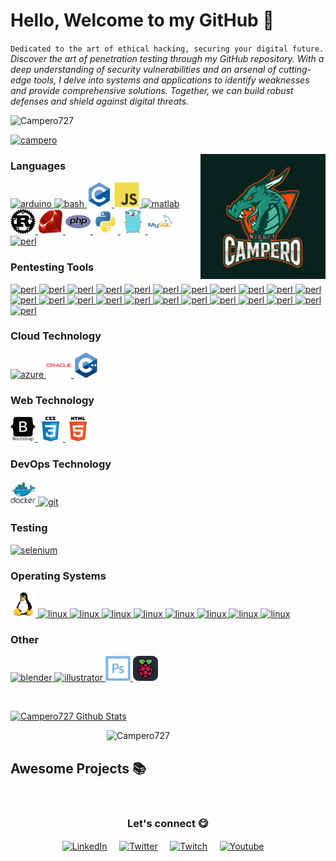 # Hello, Welcome to my GitHub 👋


`Dedicated to the art of ethical hacking, securing your digital future.`<br><em> Discover the art of penetration testing through my GitHub repository. With a deep understanding of security vulnerabilities and an arsenal of cutting-edge tools, I delve into systems and applications to identify weaknesses and provide comprehensive solutions. Together, we can build robust defenses and shield against digital threats.</em>


<p align="left"> <img src="https://komarev.com/ghpvc/?username=Campero727&label=Profile%20views&color=0e75b6&style=flat" alt="Campero727" /> </p>

<p align="left"> <a href="https://github.com/ryo-ma/github-profile-trophy"><img src="https://github-profile-trophy.vercel.app/?username=Campero727" alt="campero" /></a> </p>



<a href="">
<img align="right" height="auto" width="200" src="https://github.com/Campero727/Campero727/blob/main/img/logo.jpg"/>
</a>

<h3 align="left">Languages</h3>
<p align="left">
    <a href="https://www.arduino.cc/" target="_blank" rel="noreferrer">
        <img src="https://cdn.worldvectorlogo.com/logos/arduino-1.svg" alt="arduino" width="40" height="40"/> 
    </a>
    <a href="https://www.gnu.org/software/bash/" target="_blank" rel="noreferrer">
        <img src="https://www.vectorlogo.zone/logos/gnu_bash/gnu_bash-icon.svg" alt="bash" width="40" height="40"/>
    </a>
    <a href="https://www.cprogramming.com/" target="_blank" rel="noreferrer">
        <img src="https://raw.githubusercontent.com/devicons/devicon/master/icons/c/c-original.svg" alt="c" width="40" height="40"/>
    </a>
    <a href="https://developer.mozilla.org/en-US/docs/Web/JavaScript" target="_blank" rel="noreferrer">
        <img src="https://raw.githubusercontent.com/devicons/devicon/master/icons/javascript/javascript-original.svg" alt="javascript" width="40" height="40"/>
    </a>
    <a href="https://www.mathworks.com/" target="_blank" rel="noreferrer">
        <img src="https://upload.wikimedia.org/wikipedia/commons/2/21/Matlab_Logo.png" alt="matlab" width="40" height="40"/>
    </a>
    <a href="https://www.rust-lang.org" target="_blank" rel="noreferrer">
        <img src="https://raw.githubusercontent.com/devicons/devicon/master/icons/rust/rust-plain.svg" alt="rust" width="40" height="40"/>
    </a>
    <a href="https://www.ruby-lang.org/en/" target="_blank" rel="noreferrer">
        <img src="https://raw.githubusercontent.com/devicons/devicon/master/icons/ruby/ruby-original.svg" alt="ruby" width="40" height="40"/>
    </a>
    <a href="https://www.php.net" target="_blank" rel="noreferrer">
        <img src="https://raw.githubusercontent.com/devicons/devicon/master/icons/php/php-original.svg" alt="php" width="40" height="40"/>
    </a>
    <a href="https://www.python.org" target="_blank" rel="noreferrer">
        <img src="https://raw.githubusercontent.com/devicons/devicon/master/icons/python/python-original.svg" alt="python" width="40" height="40"/>
    </a>
    <a href="https://golang.org" target="_blank" rel="noreferrer">
        <img src="https://raw.githubusercontent.com/devicons/devicon/master/icons/go/go-original.svg" alt="go" width="40" height="40"/>
    </a>
    <a href="https://www.mysql.com/" target="_blank" rel="noreferrer">
        <img src="https://raw.githubusercontent.com/devicons/devicon/master/icons/mysql/mysql-original-wordmark.svg" alt="mysql" width="40" height="40"/>
    </a>
    <a href="https://www.perl.org/" target="_blank" rel="noreferrer">
        <img src="https://api.iconify.design/logos-perl.svg" alt="perl" width="40" height="40"/>
    </a>
</p>


<h3 align="left">Pentesting Tools</h3>
<p align="left">
    <a href="https://portswigger.net/burp" target="_blank" rel="noreferrer">
        <img src="https://www.kali.org/tools/burpsuite/images/burpsuite-logo.svg" alt="perl" width="40" height="40"/>
    </a>
    <a href="https://nmap.org/" target="_blank" rel="noreferrer">
        <img src="https://nmap.org/images/nmap-logo-256x256.png" alt="perl" width="40" height="40"/>
    </a>
    <a href="https://www.kali.org/tools/hydra/" target="_blank" rel="noreferrer">
        <img src="https://drasite.com/content/blog/posts/media/kali-2020.3/icons/hydra.svg" alt="perl" width="40" height="40"/>
    </a>
    <a href="" target="_blank" rel="noreferrer">
        <img src="https://drasite.com/content/blog/posts/media/kali-2020.2/icons/sqlsus.svg" alt="perl" width="40" height="40"/>
    </a>
    <a href="" target="_blank" rel="noreferrer">
        <img src="https://drasite.com/content/blog/posts/media/kali-2020.2/icons/powersploit.svg" alt="perl" width="40" height="40"/>
    </a>
    <a href="" target="_blank" rel="noreferrer">
        <img src="https://www.kali.org/tools/metasploit-framework/images/metasploit-framework-logo.svg" alt="perl" width="40" height="40"/>
    </a>
    <a href="" target="_blank" rel="noreferrer">
        <img src="https://www.kali.org/tools/maltego/images/maltego-logo.svg" alt="perl" width="40" height="40"/>
    </a>
    <a href="" target="_blank" rel="noreferrer">
        <img src="https://www.kali.org/tools/medusa/images/medusa-logo.svg" alt="perl" width="40" height="40"/>
    </a>
    <a href="" target="_blank" rel="noreferrer">
        <img src="https://www.kali.org/tools/aircrack-ng/images/aircrack-ng-logo.svg" alt="perl" width="40" height="40"/>
    </a>
    <a href="" target="_blank" rel="noreferrer">
        <img src="https://www.kali.org/tools/exploitdb/images/exploitdb-logo.svg" alt="perl" width="40" height="40"/>
    </a>
    <a href="" target="_blank" rel="noreferrer">
        <img src="https://www.kali.org/tools/airgeddon/images/airgeddon-logo.svg" alt="perl" width="40" height="40"/>
    </a>
    <a href="" target="_blank" rel="noreferrer">
        <img src="https://www.kali.org/tools/jboss-autopwn/images/jboss-autopwn-logo.svg" alt="perl" width="40" height="40"/>
    </a>
    <a href="" target="_blank" rel="noreferrer">
        <img src="https://www.kali.org/tools/ncrack/images/ncrack-logo.svg" alt="perl" width="40" height="40"/>
    </a>
    <a href="" target="_blank" rel="noreferrer">
        <img src="https://www.kali.org/tools/autopsy/images/autopsy-logo.svg" alt="perl" width="40" height="40"/>
    </a>
    <a href="" target="_blank" rel="noreferrer">
        <img src="https://www.kali.org/tools/beef-xss/images/beef-xss-logo.svg" alt="perl" width="40" height="40"/>
    </a>
    <a href="" target="_blank" rel="noreferrer">
        <img src="https://www.kali.org/tools/johnny/images/johnny-logo.svg" alt="perl" width="40" height="40"/>
    </a>
    <a href="" target="_blank" rel="noreferrer">
        <img src="https://www.kali.org/tools/nikto/images/nikto-logo.svg" alt="perl" width="40" height="40"/>
    </a>
    <a href="" target="_blank" rel="noreferrer">
        <img src="https://www.kali.org/tools/hashcat/images/hashcat-logo.svg" alt="perl" width="40" height="40"/>
    </a>
    <a href="" target="_blank" rel="noreferrer">
        <img src="https://www.kali.org/tools/weevely/images/weevely-logo.svg" alt="perl" width="40" height="40"/>
    </a>
    <a href="" target="_blank" rel="noreferrer">
        <img src="https://www.kali.org/tools/wireshark/images/wireshark-logo.svg" alt="perl" width="40" height="40"/>
    </a>
    <a href="" target="_blank" rel="noreferrer">
        <img src="https://www.kali.org/tools/sqlmap/images/sqlmap-logo.svg" alt="perl" width="40" height="40"/>
    </a>
    <a href="" target="_blank" rel="noreferrer">
        <img src="https://www.kali.org/tools/wpscan/images/wpscan-logo.svg" alt="perl" width="40" height="40"/>
    </a>
    <a href="" target="_blank" rel="noreferrer">
        <img src="https://www.kali.org/tools/zaproxy/images/zaproxy-logo.svg" alt="perl" width="40" height="40"/>
    </a>
</p>

<h3 align="left">Cloud Technology</h3>
<p align="left">
    <a href="https://azure.microsoft.com/en-in/" target="_blank" rel="noreferrer">
        <img src="https://www.vectorlogo.zone/logos/microsoft_azure/microsoft_azure-icon.svg" alt="azure" width="40" height="40"/>
    </a>
    <a href="https://www.oracle.com/" target="_blank" rel="noreferrer">
        <img src="https://raw.githubusercontent.com/devicons/devicon/master/icons/oracle/oracle-original.svg" alt="oracle" width="40" height="40"/>
    </a>
    <a href="https://www.w3schools.com/cpp/" target="_blank" rel="noreferrer">
        <img src="https://raw.githubusercontent.com/devicons/devicon/master/icons/cplusplus/cplusplus-original.svg" alt="cplusplus" width="40" height="40"/>
    </a>
</p>

<h3 align="left">Web Technology</h3>
<p align="left">
    <a href="https://getbootstrap.com" target="_blank" rel="noreferrer">
        <img src="https://raw.githubusercontent.com/devicons/devicon/master/icons/bootstrap/bootstrap-plain-wordmark.svg" alt="bootstrap" width="40" height="40"/>
    </a>
    <a href="https://www.w3schools.com/css/" target="_blank" rel="noreferrer">
        <img src="https://raw.githubusercontent.com/devicons/devicon/master/icons/css3/css3-original-wordmark.svg" alt="css3" width="40" height="40"/>
    </a>
    <a href="https://www.w3.org/html/" target="_blank" rel="noreferrer">
        <img src="https://raw.githubusercontent.com/devicons/devicon/master/icons/html5/html5-original-wordmark.svg" alt="html5" width="40" height="40"/>
    </a>
<p>

<h3 align="left">DevOps Technology</h3>
<p align="left">
    <a href="https://www.docker.com/" target="_blank" rel="noreferrer">
        <img src="https://raw.githubusercontent.com/devicons/devicon/master/icons/docker/docker-original-wordmark.svg" alt="docker" width="40" height="40"/>
    </a>
    <a href="https://git-scm.com/" target="_blank" rel="noreferrer">
        <img src="https://www.vectorlogo.zone/logos/git-scm/git-scm-icon.svg" alt="git" width="40" height="40"/>
    </a>
</p>


<h3 align="left">Testing</h3>
<p align="left">
    <a href="https://www.selenium.dev" target="_blank" rel="noreferrer"> 
        <img src="https://raw.githubusercontent.com/detain/svg-logos/780f25886640cef088af994181646db2f6b1a3f8/svg/selenium-logo.svg" alt="selenium" width="40" height="40"/>
    </a> 
</p>


<h3 align="left">Operating Systems</h3>
<p align="left">
    <a href="https://www.linux.org/" target="_blank" rel="noreferrer">
        <img src="https://raw.githubusercontent.com/devicons/devicon/master/icons/linux/linux-original.svg" alt="linux" width="40" height="40"/>
    </a>
    <a href="" target="_blank" rel="noreferrer">
        <img src="https://drasite.com/content/blog/posts/media/kali-2020.2/icons/kali-www.svg" alt="linux" width="40" height="40"/>
    </a>
    <a href="" target="_blank" rel="noreferrer">
        <img src="https://img.icons8.com/color/452/debian.png" alt="linux" width="40" height="40"/>
    </a>
    <a href="" target="_blank" rel="noreferrer">
        <img src="https://img.icons8.com/material/344/arch-linux.png" alt="linux" width="40" height="40"/>
    </a>
    <a href="" target="_blank" rel="noreferrer">
        <img src="https://img.icons8.com/color/344/red-hat.png" alt="linux" width="40" height="40"/>
    </a>
    <a href="" target="_blank" rel="noreferrer">
        <img src="https://img.icons8.com/color/344/centos.png" alt="linux" width="40" height="40"/>
    </a>
    <a href="" target="_blank" rel="noreferrer">
        <img src="https://img.icons8.com/color/344/raspberry-pi.png" alt="linux" width="40" height="40"/>
    </a>
    <a href="" target="_blank" rel="noreferrer">
        <img src="https://img.icons8.com/color/344/ubuntu--v1.png" alt="linux" width="40" height="40"/>
    </a>
    <a href="" target="_blank" rel="noreferrer">
        <img src="https://img.icons8.com/fluency/344/windows-10.png" alt="linux" width="40" height="40"/>
    </a>
</p>


<h3 align="left">Other</h3>
<p align="left">
    <a href="https://www.blender.org/" target="_blank" rel="noreferrer">
        <img src="https://download.blender.org/branding/community/blender_community_badge_white.svg" alt="blender" width="40" height="40"/>
    </a>
    <a href="https://www.adobe.com/in/products/illustrator.html" target="_blank" rel="noreferrer">
        <img src="https://www.vectorlogo.zone/logos/adobe_illustrator/adobe_illustrator-icon.svg" alt="illustrator" width="40" height="40"/>
    </a>
    <a href="https://www.photoshop.com/en" target="_blank" rel="noreferrer">
        <img src="https://raw.githubusercontent.com/devicons/devicon/master/icons/photoshop/photoshop-line.svg" alt="photoshop" width="40" height="40"/>
    </a>
    <a href="https://www.raspberrypi.com/" target="_blank" rel="noreferrer">
        <img src="https://github.com/tandpfun/skill-icons/blob/main/icons/RaspberryPi-Dark.svg" alt="photoshop" width="40" height="40"/>
    </a>
</p>

<br/><a target="_blank"></a>

<a href="https://github.com/Campero727"><img src="https://github-readme-stats.vercel.app/api?username=Campero727&show_icons=true&count_private=true&theme=highcontrast" alt="Campero727 Github Stats" width="450"/>
</a>

<a><img align="right" src="https://github-readme-stats.vercel.app/api/top-langs?username=Campero727&langs_count=10&show_icons=true&locale=en&layout=compact&theme=highcontrast" alt="Campero727" width="350"/></a>
<br/>

## Awesome Projects 📚


<br>

<div align="center">
<h3 align="center">Let's connect 😋</h3>
</div>
<p align="center">
<a href="https://www.linkedin.com/" target="blank">
<img align="center" width="30px" alt="LinkedIn" src="https://www.vectorlogo.zone/logos/linkedin/linkedin-icon.svg"/></a> &nbsp; &nbsp;
<a href="https://twitter.com/" target="blank">
<img align="center" width="30px" alt="Twitter" src="https://www.vectorlogo.zone/logos/twitter/twitter-official.svg"/></a> &nbsp; &nbsp;
<a href="https://www.twitch.tv/" target="blank">
<img align="center" width="30px" alt="Twitch" src="https://www.vectorlogo.zone/logos/twitch/twitch-icon.svg"/></a> &nbsp; &nbsp;
<a href="https://www.youtube.com/" target="blank">
<img align="center" width="30px" alt="Youtube" src="https://www.vectorlogo.zone/logos/youtube/youtube-icon.svg"/></a> &nbsp; &nbsp;

</p>



